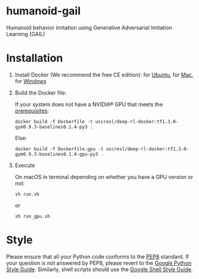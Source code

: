 # humanoid-gail
Humanoid behavior imitation using Generative Adversarial Imitation Learning (GAIL)

# Installation
1. Install Docker (We recommend the free CE edition): for [Ubuntu](https://docs.docker.com/engine/installation/linux/docker-ce/ubuntu/), for [Mac](https://docs.docker.com/docker-for-mac/install/), for [Windows](https://docs.docker.com/docker-for-windows/install/)
2. Build the Docker file:

    If your system does not have a NVIDIA® GPU that meets the [prerequisites](https://www.tensorflow.org/install/install_windows#requirements_to_run_tensorflow_with_gpu_support):
    ```
    docker build -f Dockerfile -t uscresl/deep-rl-docker:tf1.3.0-gym0.9.3-baselines0.1.4-py3 .
    ```

    Else:
    ```
    docker build -f Dockerfile.gpu -t uscresl/deep-rl-docker:tf1.3.0-gym0.9.3-baselines0.1.4-gpu-py3 .
    ```
3. Execute

    On macOS in terminal depending on whether you have a GPU version or not:
    ```
    sh run.sh
    ```
    or
    ```
    sh run_gpu.sh
    ```

# Style
Please ensure that all your Python code conforms to the [PEP8](https://www.python.org/dev/peps/pep-0008/) standard. If your question is not answered by PEP8, please revert to the [Google Python Style Guide](https://google.github.io/styleguide/pyguide.html). Similarly, shell scripts should use the [Google Shell Style Guide](https://google.github.io/styleguide/shell.xml).

